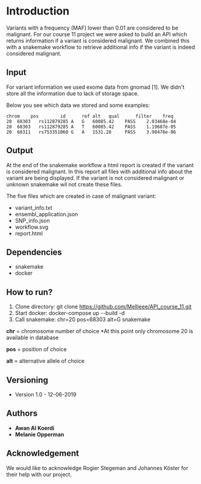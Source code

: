 # Introduction

Variants with a frequency (MAF) lower than 0.01 are considered to be malignant. For our course 11 project we were asked to build an API which returns information if a variant is considered malignant. We combined this with a snakemake workflow to retrieve additional info if the variant is indeed considered malignant. 

## Input 

For variant information we used exome data from gnomad [1]. We didn't store all the information due to lack of storage space.

Below you see which data we stored and some examples:


```
chrom	 pos	    id		ref	alt	  qual		filter	  freq
20	68303	rs112879285	A	G	60085.42	PASS	2.03468e-04
20	68303	rs112879285	A	T	60085.42	PASS	1.19687e-05
20	68311	rs753351060	G	A	1531.28		PASS	3.98476e-06

```

## Output

At the end of the snakemake workflow a html report is created if the variant is considered malignant. In this report all files with additional info about the variant are being displayed. If the variant is not considered malignant or unknown snakemake wil not create these files.

The five files which are created in case of malignant variant:
* variant_info.txt	
* ensembl_application.json
* SNP_info.json
* workflow.svg
* report.html
	

## Dependencies

* snakemake
* docker


## How to run?

1. Clone directory:	git clone https://github.com/Mellieee/API_course_11.git
2. Start docker:	docker-compose up --build -d
3. Call snakemake:	chr=20 pos=68303 alt=G snakemake

**chr**	= chromosome number of choice *At this point only chromosome 20 is available in database

**pos**	= position of choice

**alt**	= alternative allele of choice



## Versioning

* Version 1.0 - 12-06-2019

  
## Authors

* **Awan Al Koerdi** 
* **Melanie Opperman** 


## Acknowledgement

We would like to acknowledge Rogier Stegeman and Johannes Köster for their help with our project. 


